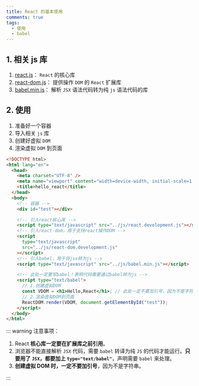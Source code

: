 ```yaml
---
title: React 的基本使用
comments: true
tags:
  - 使用
  - babel
---
```


## 1. 相关 js 库

1. [react.js](https://unpkg.com/react@16.3.0/umd/react.development.js)： `React` 的核心库
2. [react-dom.js](https://unpkg.com/react-dom@16.3.0/umd/react-dom.development.js)： 提供操作 `DOM` 的 `React` 扩展库
3. [babel.min.js](https://unpkg.com/@babel/standalone@7.25.3/babel.min.js)： 解析 `JSX` 语法代码转为纯 `js` 语法代码的库

## 2. 使用

1. 准备好一个容器
2. 导入相关 `js` 库
3. 创建好虚拟 `DOM`
4. 渲染虚拟 `DOM` 到页面

```html {22,23,24,25,26,27,28}
<!DOCTYPE html>
<html lang="en">
  <head>
    <meta charset="UTF-8" />
    <meta name="viewport" content="width=device-width, initial-scale=1.0" />
    <title>hello_react</title>
  </head>
  <body>
    <!-- 容器 -->
    <div id="test"></div>

    <!-- 引入react核心库 -->
    <script type="text/javascript" src="../js/react.development.js"></script>
    <!-- 引入react-dom，用于支持react操作DOM -->
    <script
      type="text/javascript"
      src="../js/react-dom.development.js"
    ></script>
    <!-- 引入babel，用于将jsx转为js -->
    <script type="text/javascript" src="../js/babel.min.js"></script>

    <!-- 此处一定要写babel！表明代码需要通过babel转为js -->
    <script type="text/babel">
      // 1.创建虚拟DOM
      const VDOM = <h1>Hello,React</h1>; // 此处一定不要加引号，因为不是字符串
      // 2.渲染虚拟DOM到页面
      ReactDOM.render(VDOM, document.getElementById("test"));
    </script>
  </body>
</html>
```

::: warning 注意事项：

1. React **核心库一定要在扩展库之前引用**。
2. 浏览器不能直接解析 `JSX` 代码，需要 `babel` 转译为纯 `JS` 的代码才能运行。**只要用了 `JSX`，都要加上 `type="text/babel"`**，声明需要 `babel` 来处理。
3. **创建虚拟 DOM 时，一定不要加引号**，因为不是字符串。

:::
